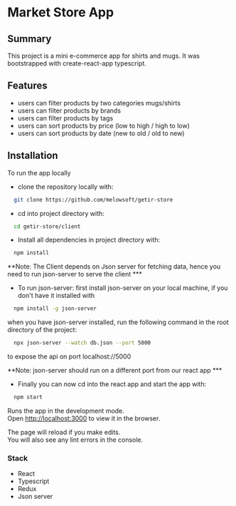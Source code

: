# Market Store App 

## Summary

This project is a mini e-commerce app for shirts and mugs. 
It was bootstrapped with create-react-app typescript.

## Features

* users can filter products by two categories mugs/shirts 
* users can filter products by brands 
* users can filter products by tags 
* users can sort products by price (low to high / high to low)
* users can sort products by date (new to old / old to new)


## Installation
To run the app locally

- clone the repository locally with: 

```bash
  git clone https://github.com/melowsoft/getir-store
```
- cd into project directory with: 

```bash
  cd getir-store/client
```

- Install all dependencies in project directory with:

```bash
  npm install
```
**Note: The Client depends on Json server for fetching data, hence you need to run json-server to serve the client ***

- To run json-server:
first install json-server on your local machine, if you don't have it installed with

```bash
  npm install -g json-server
```
when you have json-server installed, run the following command in the root directory of the project:

```bash
  npx json-server --watch db.json --port 5000
```
to expose the api on port localhost://5000

**Note: json-server should run on a different port from our react app ***

- Finally you can now cd into the react app and start the app with:

```bash
  npm start
```

Runs the app in the development mode.\
Open [http://localhost:3000](http://localhost:3000) to view it in the browser.

The page will reload if you make edits.\
You will also see any lint errors in the console.


### Stack
- React
- Typescript
- Redux
- Json server

